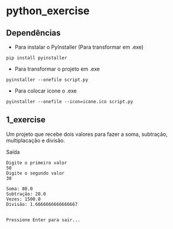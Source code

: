# python_exercise

## Dependências

- Para instalar o PyInstaller (Para transformar em .exe)
```
pip install pyinstaller
```

- Para transformar o projeto em .exe
```
pyinstaller --onefile script.py
```

- Para colocar icone o .exe
```
pyinstaller --onefile --icon=icone.ico script.py
```

## 1_exercise
Um projeto que recebe dois valores para fazer a soma, subtração, multiplacação e divisão.

Saída
```
Digite o primeiro valor
50
Digite o segundo valor
30

Soma: 80.0
Subtração: 20.0
Vezes: 1500.0
Divisão: 1.6666666666666667


Pressione Enter para sair...
```